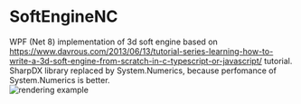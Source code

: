 # SoftEngineNC
WPF (Net 8) implementation of 3d soft engine based on https://www.davrous.com/2013/06/13/tutorial-series-learning-how-to-write-a-3d-soft-engine-from-scratch-in-c-typescript-or-javascript/ tutorial. <br/>
SharpDX library replaced by System.Numerics, because perfomance of System.Numerics is better.<br/>
![rendering example](https://c.radikal.ru/c06/2005/4d/216638b02f6a.png)
